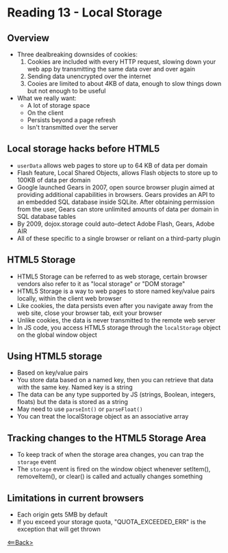 # Reading 13 - Local Storage

## Overview
- Three dealbreaking downsides of cookies:
  1. Cookies are included with every HTTP request, slowing down your web app by transmitting the same data over and over again
  1. Sending data unencrypted over the internet
  1. Cooies are limited to about 4KB of data, enough to slow things down but not enough to be useful
- What we really want:
  - A lot of storage space
  - On the client
  - Persists beyond a page refresh
  - Isn't transmitted over the server

## Local storage hacks before HTML5
- ```userData``` allows web pages to store up to 64 KB of data per domain 
- Flash feature, Local Shared Objects, allows Flash objects to store up to 100KB of data per domain
- Google launched Gears in 2007, open source browser plugin aimed at providing additional capabilities in browsers. Gears provides an API to an embedded SQL database inside SQLite. After obtaining permission from the user, Gears can store unlimited amounts of data per domain in SQL database tables
- By 2009, dojox.storage could auto-detect Adobe Flash, Gears, Adobe AIR
- All of these specific to a single browser or reliant on a third-party plugin

## HTML5 Storage
- HTML5 Storage can be referred to as web storage, certain browser vendors also refer to it as "local storage" or "DOM storage"
- HTML5 Storage is a way to web pages to store named key/value pairs locally, within the client web browser
- Like cookies, the data persists even after you navigate away from the web site, close your browser tab, exit your browser
- Unlike cookies, the data is never transmitted to the remote web server
- In JS code, you access HTML5 storage through the ```localStorage``` object on the global window object

## Using HTML5 storage
- Based on key/value pairs
- You store data based on a named key, then you can retrieve that data with the same key. Named key is a string
- The data can be any type supported by JS (strings, Boolean, integers, floats) but the data is stored as a string
- May need to use ```parseInt()``` or ```parseFloat()```
- You can treat the localStorage object as an associative array

## Tracking changes to the HTML5 Storage Area
- To keep track of when the storage area changes, you can trap the ```storage``` event
- The ```storage``` event is fired on the window object whenever setItem(), removeItem(), or clear() is called and actually changes something

## Limitations in current browsers
- Each origin gets 5MB by default
- If you exceed your storage quota, "QUOTA_EXCEEDED_ERR" is the exception that will get thrown

[<==Back>](README.md)
